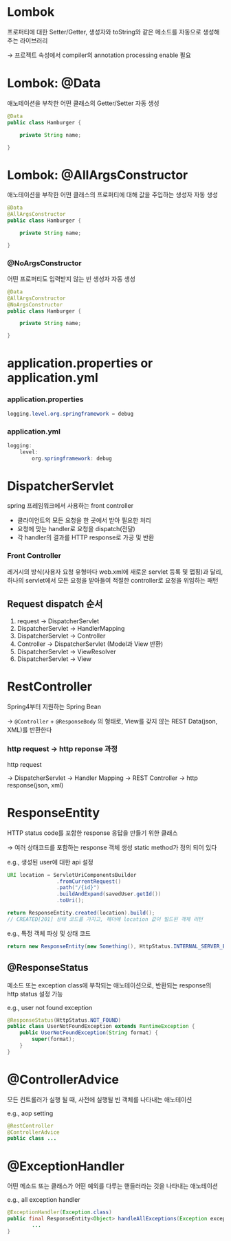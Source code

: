 # Lombok

프로퍼티에 대한 Setter/Getter, 생성자와 toString와 같은 메소드를 자동으로 생성해주는 라이브러리

→ 프로젝트 속성에서 compiler의 annotation processing enable 필요

# Lombok: @Data

애노테이션을 부착한 어떤 클래스의 Getter/Setter 자동 생성

```java
@Data
public class Hamburger {

	private String name;

}
```

# Lombok: @AllArgsConstructor

애노테이션을 부착한 어떤 클래스의 프로퍼티에 대해 값을 주입하는 생성자 자동 생성

```java
@Data
@AllArgsConstructor
public class Hamburger {

	private String name;

}
```

### @NoArgsConstructor

어떤 프로퍼티도 입력받지 않는 빈 생성자 자동 생성

```java
@Data
@AllArgsConstructor
@NoArgsConstructor
public class Hamburger {

	private String name;

}
```

# application.properties or application.yml

### application.properties

```java
logging.level.org.springframework = debug
```

### application.yml

```java
logging:
	level:
		org.springframework: debug
```

# DispatcherServlet

spring 프레임워크에서 사용하는 front controller

- 클라이언트의 모든 요청을 한 곳에서 받아 필요한 처리
- 요청에 맞는 handler로 요청을 dispatch(전달)
- 각 handler의 결과를 HTTP response로 가공 및 반환

### Front Controller

레거시의 방식(사용자 요청 유형마다 web.xml에 새로운 servlet 등록 및 맵핑)과 달리, 하나의 servlet에서 모든 요청을 받아들여 적절한 controller로 요청을 위임하는 패턴

## Request dispatch 순서

1. request → DispatcherServlet
2. DispatcherServlet → HandlerMapping
3. DispatcherServlet → Controller
4. Controller → DispatcherServlet (Model과 View 반환)
5. DispatcherServlet → ViewResolver
6. DispatcherServlet → View

# RestController

Spring4부터 지원하는 Spring Bean

→ `@Controller` + `@ResponseBody` 의 형태로, View를 갖지 않는 REST Data(json, XML)를 반환한다

### http request → http reponse 과정

http request

→ DispatcherServlet → Handler Mapping → REST Controller → http response(json, xml)


# ResponseEntity

HTTP status code를 포함한 response 응답을 만들기 위한 클래스

→ 여러 상태코드를 포함하는 response 객체 생성 static method가 정의 되어 있다

e.g., 생성된 user에 대한 api 설정

```java
URI location = ServletUriComponentsBuilder
                .fromCurrentRequest()
                .path("/{id}")
                .buildAndExpand(savedUser.getId())
                .toUri();

return ResponseEntity.created(location).build();
// CREATED[201] 상태 코드를 가지고, 헤더에 location 값이 빌드된 객체 리턴
```

e.g., 특정 객체 파싱 및 상태 코드

```java
return new ResponseEntity(new Something(), HttpStatus.INTERNAL_SERVER_ERROR);
```

## @ResponseStatus

메소드 또는 exception class에 부착되는 애노테이션으로, 반환되는 response의 http status 설정 가능

e.g., user not found exception

```java
@ResponseStatus(HttpStatus.NOT_FOUND)
public class UserNotFoundException extends RuntimeException {
    public UserNotFoundException(String format) {
        super(format);
    }
}
```

# @ControllerAdvice

모든 컨트롤러가 실행 될 때, 사전에 실행될 빈 객체를 나타내는 애노테이션

e.g., aop setting

```java
@RestController
@ControllerAdvice
public class ...
```

# @ExceptionHandler

어떤 메소드 또는 클래스가 어떤 예외를 다루는 핸들러라는 것을 나타내는 애노테이션

e.g., all exception handler

```java
@ExceptionHandler(Exception.class)
public final ResponseEntity<Object> handleAllExceptions(Exception exception, WebRequest request) {
		...
}
```
